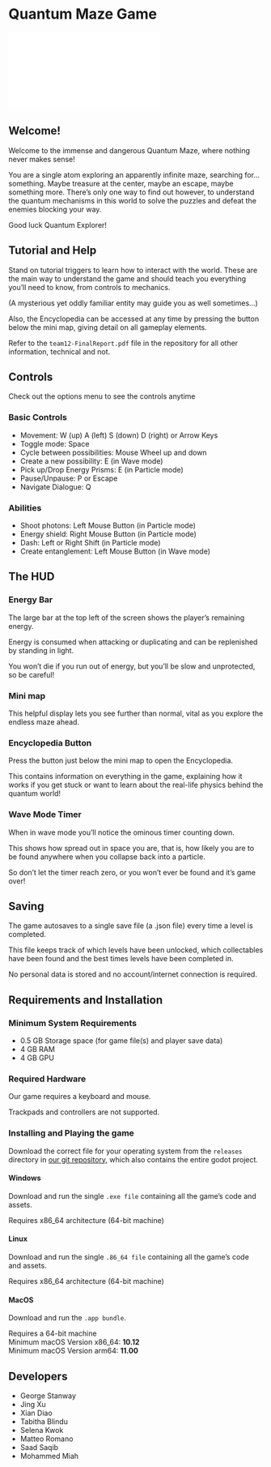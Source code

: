 # Quantum Maze Game

![Quantum Maze Game Poster](poster.pdf)

## Welcome!

Welcome to the immense and dangerous Quantum Maze, where nothing never makes sense!

You are a single atom exploring an apparently infinite maze, searching for… something. Maybe treasure at the center, maybe an escape, maybe something more. There’s only one way to find out however, to understand the quantum mechanisms in this world to solve the puzzles and defeat the enemies blocking your way.

Good luck Quantum Explorer!

## Tutorial and Help
Stand on tutorial triggers to learn how to interact with the world. These are the main way to understand the game and should teach you everything you’ll need to know, from controls to mechanics.

(A mysterious yet oddly familiar entity may guide you as well sometimes…)

Also, the Encyclopedia can be accessed at any time by pressing the button below the mini map, giving detail on all gameplay elements.

Refer to the `team12-FinalReport.pdf` file in the repository for all other information, technical and not.

## Controls

Check out the options menu to see the controls anytime

### Basic Controls
- Movement: W (up) A (left) S (down) D (right) or Arrow Keys
- Toggle mode: Space
- Cycle between possibilities: Mouse Wheel up and down
- Create a new possibility: E (in Wave mode)
- Pick up/Drop Energy Prisms: E (in Particle mode)
- Pause/Unpause: P or Escape
- Navigate Dialogue: Q

### Abilities
- Shoot photons: Left Mouse Button (in Particle mode)
- Energy shield: Right Mouse Button (in Particle mode)
- Dash: Left or Right Shift (in Particle mode)
- Create entanglement: Left Mouse Button (in Wave mode)

## The HUD
### Energy Bar
The large bar at the top left of the screen shows the player’s remaining energy.

Energy is consumed when attacking or duplicating and can be replenished by standing in light.

You won’t die if you run out of energy, but you’ll be slow and unprotected, so be careful!

### Mini map
This helpful display lets you see further than normal, vital as you explore the endless maze ahead.

### Encyclopedia Button
Press the button just below the mini map to open the Encyclopedia.

This contains information on everything in the game, explaining how it works if you get stuck or want to learn about the real-life physics behind the quantum world!

### Wave Mode Timer
When in wave mode you’ll notice the ominous timer counting down.

This shows how spread out in space you are, that is, how likely you are to be found anywhere when you collapse back into a particle.

So don’t let the timer reach zero, or you won’t ever be found and it’s game over!

## Saving
The game autosaves to a single save file (a .json file) every time a level is completed.

This file keeps track of which levels have been unlocked, which collectables have been found and the best times levels have been completed in.

No personal data is stored and no account/internet connection is required.

## Requirements and Installation
### Minimum System Requirements
- 0.5 GB Storage space (for game file(s) and player save data)
- 4 GB RAM
- 4 GB GPU

### Required Hardware
Our game requires a keyboard and mouse.

Trackpads and controllers are not supported.

### Installing and Playing the game
Download the correct file for your operating system from the `releases` directory in [our git repository](https://projects.cs.nott.ac.uk/comp2002/2024-2025/team12_project/-/tree/main?ref_type=heads), which also contains the entire godot project.

#### Windows
Download and run the single `.exe file` containing all the game’s code and assets.

Requires x86_64 architecture (64-bit machine)
#### Linux
Download and run the single `.86_64 file` containing all the game’s code and assets.

Requires x86_64 architecture (64-bit machine)
#### MacOS
Download and run the `.app bundle`.

Requires a 64-bit machine
<br>
Minimum macOS Version x86_64: **10.12**
<br>
Minimum macOS Version arm64: **11.00**


## Developers

- George Stanway
- Jing Xu 
- Xian Diao
- Tabitha Blindu
- Selena Kwok
- Matteo Romano
- Saad Saqib
- Mohammed Miah 
